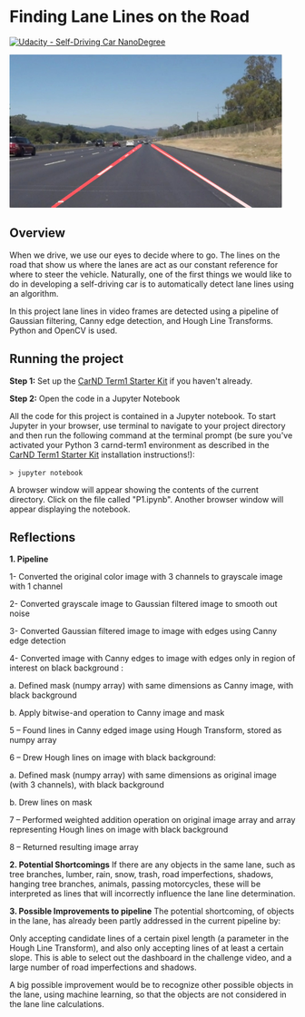 # **Finding Lane Lines on the Road** 
[![Udacity - Self-Driving Car NanoDegree](https://s3.amazonaws.com/udacity-sdc/github/shield-carnd.svg)](http://www.udacity.com/drive)

<img src="examples/laneLines_thirdPass.jpg" width="480" alt="Combined Image" />

Overview
---

When we drive, we use our eyes to decide where to go.  The lines on the road that show us where the lanes are act as our constant reference for where to steer the vehicle.  Naturally, one of the first things we would like to do in developing a self-driving car is to automatically detect lane lines using an algorithm.

In this project lane lines in video frames are detected using a pipeline of Gaussian filtering, Canny edge detection, and Hough Line Transforms. Python and OpenCV is used.  


Running the project
---

**Step 1:** Set up the [CarND Term1 Starter Kit](https://classroom.udacity.com/nanodegrees/nd013/parts/fbf77062-5703-404e-b60c-95b78b2f3f9e/modules/83ec35ee-1e02-48a5-bdb7-d244bd47c2dc/lessons/8c82408b-a217-4d09-b81d-1bda4c6380ef/concepts/4f1870e0-3849-43e4-b670-12e6f2d4b7a7) if you haven't already.

**Step 2:** Open the code in a Jupyter Notebook

All the code for this project is contained in a Jupyter notebook. To start Jupyter in your browser, use terminal to navigate to your project directory and then run the following command at the terminal prompt (be sure you've activated your Python 3 carnd-term1 environment as described in the [CarND Term1 Starter Kit](https://github.com/udacity/CarND-Term1-Starter-Kit/blob/master/README.md) installation instructions!):

`> jupyter notebook`

A browser window will appear showing the contents of the current directory.  Click on the file called "P1.ipynb".  Another browser window will appear displaying the notebook.  

Reflections
---
**1. Pipeline**

1- Converted the original color image with 3 channels to grayscale image with 1 channel

2- Converted grayscale image to Gaussian filtered image to smooth out noise

3- Converted Gaussian filtered image to image with edges using Canny edge detection

4- Converted image with Canny edges to image with edges only in region of interest on black background :

a. Defined mask (numpy array) with same dimensions as Canny image, with black background

b. Apply bitwise-and operation to Canny image and mask 

5 – Found lines in Canny edged image using Hough Transform, stored as numpy array 

6 – Drew Hough lines on image with black background:

a. Defined mask (numpy array) with same dimensions as original image (with 3 channels), with black background

b. Drew lines on mask 

7 – Performed weighted addition operation on original image array and array representing Hough lines on image with black background 

8 – Returned resulting image array

**2. Potential Shortcomings**
If there are any objects in the same lane, such as tree branches, lumber, rain, snow, trash, road imperfections, shadows, hanging tree branches, animals, passing motorcycles, these will be interpreted as lines that will incorrectly influence the lane line determination.

**3. Possible Improvements to pipeline**
The potential shortcoming, of objects in the lane, has already been partly addressed in the current pipeline by:

Only accepting candidate lines of a certain pixel length (a parameter in the Hough Line Transform), and also only accepting lines of at least a certain slope. This is able to select out the dashboard in the challenge video, and a large number of road imperfections and shadows.

A big possible improvement would be to recognize other possible objects in the lane, using machine learning, so that the objects are not considered in the lane line calculations.
